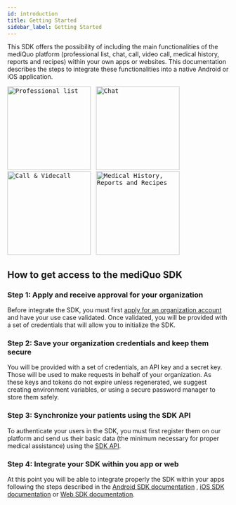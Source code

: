 ```yaml
---
id: introduction
title: Getting Started
sidebar_label: Getting Started
---
```


This SDK offers the possibility of including the main functionalities of the mediQuo platform (professional list, chat, call, video call, medical history, reports and recipes) within your own apps or websites.
This documentation describes the steps to integrate these functionalities into a native Android or iOS application.

<kbd><img src="http://developer.mediquo.com/img/professional_list.jpg" alt="Professional list" height="190"/></kbd>
&nbsp;
<kbd><img src="http://developer.mediquo.com/img/chat.jpg" alt="Chat" height="190"/></kbd>
&nbsp;
<kbd><img src="http://developer.mediquo.com/img/videocall.jpg" alt="Call & Videcall" height="190"/></kbd>
&nbsp;
<kbd><img src="http://developer.mediquo.com/img/medical_history.jpg" alt="Medical History, Reports and Recipes" height="190"/></kbd>

## How to get access to the mediQuo SDK

### Step 1: Apply and receive approval for your organization

Before integrate the SDK, you must first [apply for an organization account](https://www.mediquo.com/en/companies/) and have your use case validated. Once validated, you will be provided with a set of credentials that will allow you to initialize the SDK.

### Step 2: Save your organization credentials and keep them secure

You will be provided with a set of credentials, an API key and a secret key.
Those will be used to make requests in behalf of your organization.
As these keys and tokens do not expire unless regenerated, we suggest creating environment variables, or using a secure password manager to store them safely.

### Step 3: Synchronize your patients using the SDK API

To authenticate your users in the SDK, you must first register them on our platform and send us their basic data (the minimum necessary for proper medical assistance) using the [SDK API](/docs/api/patients).

### Step 4: Integrate your SDK within you app or web

At this point you will be able to integrate properly the SDK within your apps following the steps described in the
[Android SDK documentation](/docs/sdk/android/introduction/)
, [iOS SDK documentation](/docs/sdk/ios/introduction/)
or [Web SDK documentation](/docs/sdk/widget/introduction/).
